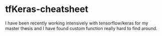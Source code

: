 # tfKeras-cheatsheet
I have been recently working intensively with tensorflow/keras for my master thesis and I have found custom function really hard to find around.
